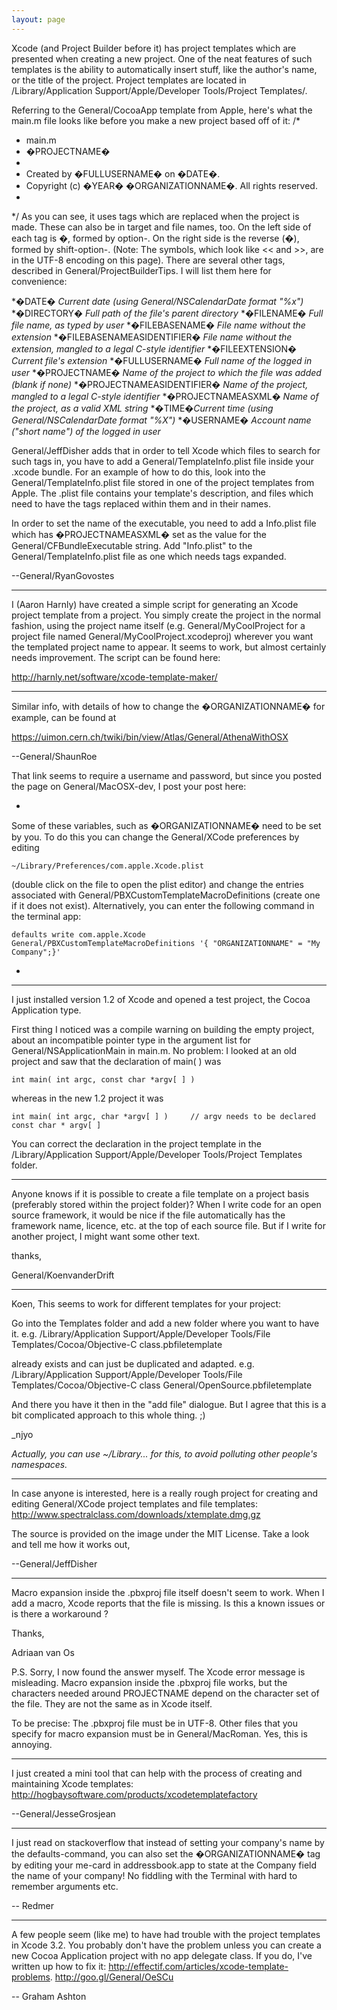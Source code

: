 ```yaml
---
layout: page
---
```




Xcode (and Project Builder before it) has project templates which are presented when creating a new project. One of the neat features of such templates is the ability to automatically insert stuff, like the author's name, or the title of the project. Project templates are located in /Library/Application Support/Apple/Developer Tools/Project Templates/. 

Referring to the General/CocoaApp template from Apple, here's what the main.m file looks like before you make a new project based off of it:
    /*
 *  main.m
 *  �PROJECTNAME�
 *
 *  Created by �FULLUSERNAME� on �DATE�.
 *  Copyright (c) �YEAR� �ORGANIZATIONNAME�. All rights reserved.
 *
 */
As you can see, it uses tags which are replaced when the project is made. These can also be in target and file names, too. On the left side of each tag is �, formed by option-\. On the right side is the reverse (�), formed by shift-option-\. (Note: The symbols, which look like << and >>, are in the UTF-8 encoding on this page). There are several other tags, described in General/ProjectBuilderTips. I will list them here for convenience:


*�DATE� *Current date (using General/NSCalendarDate format "%x")*
*�DIRECTORY� *Full path of the file's parent directory*
*�FILENAME� *Full file name, as typed by user*
*�FILEBASENAME� *File name without the extension*
*�FILEBASENAMEASIDENTIFIER� *File name without the extension, mangled to a legal C-style identifier*
*�FILEEXTENSION� *Current file's extension*
*�FULLUSERNAME� *Full name of the logged in user*
*�PROJECTNAME� *Name of the project to which the file was added (blank if none)*
*�PROJECTNAMEASIDENTIFIER� *Name of the project, mangled to a legal C-style identifier*
*�PROJECTNAMEASXML� *Name of the project, as a valid XML string*
*�TIME�*Current time (using General/NSCalendarDate format "%X")*
*�USERNAME� *Account name ("short name") of the logged in user*


General/JeffDisher adds that in order to tell Xcode which files to search for such tags in, you have to add a General/TemplateInfo.plist file inside your .xcode bundle. For an example of how to do this, look into the General/TemplateInfo.plist file stored in one of the project templates from Apple. The .plist file contains your template's description, and files which need to have the tags replaced within them and in their names.

In order to set the name of the executable, you need to add a Info.plist file which has �PROJECTNAMEASXML� set as the value for the General/CFBundleExecutable string. Add "Info.plist" to the General/TemplateInfo.plist file as one which needs tags expanded.

--General/RyanGovostes

----

I (Aaron Harnly) have created a simple script for generating an Xcode project template from a project. You simply create the project in the normal fashion, using the project name itself (e.g. General/MyCoolProject for a project file named General/MyCoolProject.xcodeproj) wherever you want the templated project name to appear. It seems to work, but almost certainly needs improvement. The script can be found here:

http://harnly.net/software/xcode-template-maker/

----

Similar info, with details of how to change the �ORGANIZATIONNAME� for example, can be found at 

https://uimon.cern.ch/twiki/bin/view/Atlas/General/AthenaWithOSX

--General/ShaunRoe

That link seems to require a username and password, but since you posted the page on General/MacOSX-dev, I post your post here:

*
Some of these variables, such as �ORGANIZATIONNAME� need to be set by you. To do this you can change the General/XCode preferences by editing

    ~/Library/Preferences/com.apple.Xcode.plist

(double click on the file to open the plist editor) and change the entries associated with General/PBXCustomTemplateMacroDefinitions (create one if it does not exist). Alternatively, you can enter the following command in the terminal app:

    defaults write com.apple.Xcode General/PBXCustomTemplateMacroDefinitions '{ "ORGANIZATIONNAME" = "My Company";}'
*

----

I just installed version 1.2 of Xcode and opened a test project,  the Cocoa Application type.

First thing I noticed was a compile warning on building the empty project, about an incompatible pointer type in the argument
list for General/NSApplicationMain in main.m. No problem: I looked at an old project and saw that the declaration of main( ) was

    int main( int argc, const char *argv[ ] )

whereas in the new 1.2 project it was

    int main( int argc, char *argv[ ] )     // argv needs to be declared const char * argv[ ] 

You can correct the declaration in the project template in the /Library/Application Support/Apple/Developer Tools/Project Templates folder.

----
Anyone knows if it is possible to create a file template on a project basis (preferably stored within the project folder)? When I write code for an open source framework, it would be nice if the file automatically has the framework name, licence, etc. at the top of each source file. But if I write for another project, I might want some other text.

thanks,

General/KoenvanderDrift

----
Koen,
This seems to work for different templates for your project:

Go into the Templates folder and add a new folder where you want to have it. e.g.
    /Library/Application Support/Apple/Developer Tools/File Templates/Cocoa/Objective-C class.pbfiletemplate

already exists and can just be duplicated and adapted. e.g.
    /Library/Application Support/Apple/Developer Tools/File Templates/Cocoa/Objective-C class General/OpenSource.pbfiletemplate

And there you have it then in the "add file" dialogue. But I agree that this is a bit complicated approach to this whole thing. ;)

_njyo

*Actually, you can use ~/Library... for this, to avoid polluting other people's namespaces.*

----

In case anyone is interested, here is a really rough project for creating and editing General/XCode project templates and file templates:
http://www.spectralclass.com/downloads/xtemplate.dmg.gz

The source is provided on the image under the MIT License.  Take a look and tell me how it works out,

--General/JeffDisher

----
Macro expansion inside the .pbxproj file itself doesn't seem to work. When I add a macro, Xcode reports that the file is missing.
Is this a known issues or is there a workaround ?

Thanks,

Adriaan van Os

P.S. Sorry, I now found the answer myself. The Xcode error message is misleading. Macro expansion inside the .pbxproj file
works, but the characters needed around PROJECTNAME depend on the character set of the file. They are not the same as
in Xcode itself. 

To be precise: The .pbxproj file must be in UTF-8. Other files that you specify for macro expansion must be in General/MacRoman. Yes, this is annoying.

----
I just created a mini tool that can help with the process of creating and maintaining Xcode templates:
http://hogbaysoftware.com/products/xcodetemplatefactory

--General/JesseGrosjean

----
I just read on stackoverflow that instead of setting your company's name by the     defaults-command, you can also set the �ORGANIZATIONNAME� tag by editing your me-card in addressbook.app to state at the Company field the name of your company! No fiddling with the Terminal with hard to remember arguments etc. 

-- Redmer

----
A few people seem (like me) to have had trouble with the project templates in Xcode 3.2. You probably don't have the problem unless you can create a new Cocoa Application project with no app delegate class. If you do, I've written up how to fix it: http://effectif.com/articles/xcode-template-problems. http://goo.gl/General/OeSCu

-- Graham Ashton